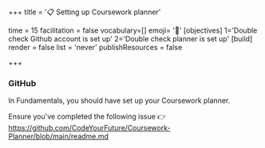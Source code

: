 +++
title = '📋 Setting up Coursework planner'

time = 15
facilitation = false
vocabulary=[]
emoji= '🧩'
[objectives]
1='Double check Github account is set up'
2='Double check planner is set up'
[build]
  render = false
  list = 'never'
  publishResources = false

+++

### GitHub

In Fundamentals, you should have set up your Coursework planner.

Ensure you've completed the following issue 👉 https://github.com/CodeYourFuture/Coursework-Planner/blob/main/readme.md
